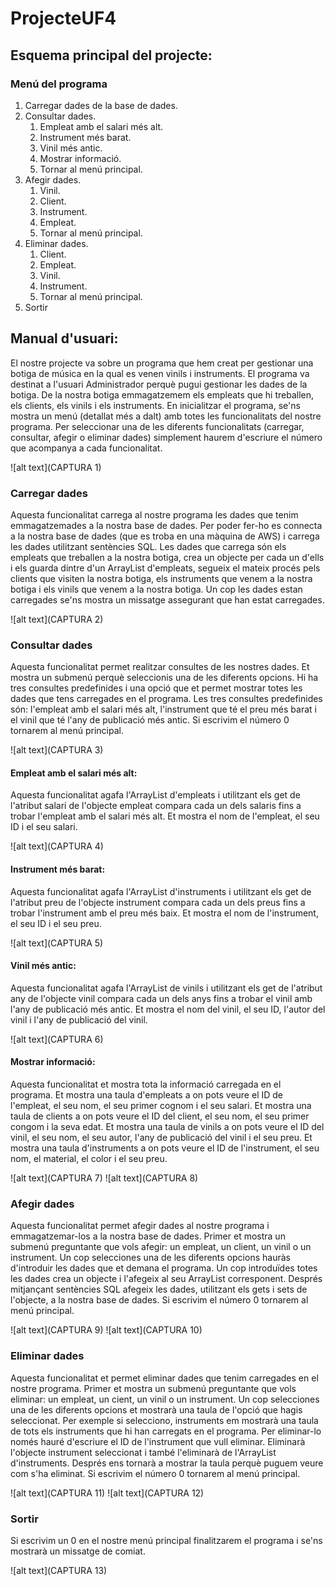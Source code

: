 
# ProjecteUF4
<h2>Esquema principal del projecte:</h2>
<h3>Menú del programa</h3>
<ol>
<li>Carregar dades de la base de dades.</li>
<li>Consultar dades.
  <ol>
    <li>Empleat amb el salari més alt.</li>
    <li>Instrument més barat.</li>
    <li>Vinil més antic.</li>
    <li>Mostrar informació.</li>
    <li>Tornar al menú principal.</li>
  </ol>
</li>
<li>Afegir dades.
  <ol>
    <li>Vinil.</li>
    <li>Client.</li>
    <li>Instrument.</li>
    <li>Empleat.</li>
    <li>Tornar al menú principal.</li>
  </ol>
</li>
<li>Eliminar dades.
  <ol>
  <li>Client.</li>
  <li>Empleat.</li>
  <li>Vinil.</li>
  <li>Instrument.</li>
  <li>Tornar al menú principal.</li>
  </ol>
</li>
 <li>Sortir</li>
</ol>

<h2>Manual d'usuari:</h2>
<p>El nostre projecte va sobre un programa que hem creat per gestionar una botiga de música en la qual es venen vinils i instruments. El programa va destinat a l'usuari Administrador perquè pugui gestionar les dades de la botiga. De la nostra botiga emmagatzemem els empleats que hi treballen, els clients, els vinils i els instruments. En inicialitzar el programa, se'ns mostra un menú (detallat més a dalt) amb totes les funcionalitats del nostre programa. Per seleccionar una de les diferents funcionalitats (carregar, consultar, afegir o eliminar dades) simplement haurem d'escriure el número que acompanya a cada funcionalitat.</p>

![alt text](CAPTURA 1)

<h3>Carregar dades</h3>
<p>Aquesta funcionalitat carrega al nostre programa les dades que tenim emmagatzemades a la nostra base de dades. Per poder fer-ho es connecta a la nostra base de dades (que es troba en una màquina de AWS) i carrega les dades utilitzant sentències SQL. Les dades que carrega són els empleats que treballen a la nostra botiga, crea un objecte per cada un d'ells i els guarda dintre d'un ArrayList d'empleats, segueix el mateix procés pels clients que visiten la nostra botiga, els instruments que venem a la nostra botiga i els vinils que venem a la nostra botiga. Un cop les dades estan carregades se'ns mostra un missatge assegurant que han estat carregades.</p>

![alt text](CAPTURA 2)

<h3>Consultar dades</h3>
<p>Aquesta funcionalitat permet realitzar consultes de les nostres dades. Et mostra un submenú perquè seleccionis una de les diferents opcions. Hi ha tres consultes predefinides i una opció que et permet mostrar totes les dades que tens carregades en el programa. Les tres consultes predefinides són: l'empleat amb el salari més alt, l'instrument que té el preu més barat i el vinil que té l'any de publicació més antic. Si escrivim el número 0 tornarem al menú principal.<p/>

![alt text](CAPTURA 3)

<h4>Empleat amb el salari més alt:</h4>
<p>Aquesta funcionalitat agafa l'ArrayList d'empleats i utilitzant els get de l'atribut salari de l'objecte empleat compara cada un dels salaris fins a trobar l'empleat amb el salari més alt. Et mostra el nom de l'empleat, el seu ID i el seu salari.</p>

![alt text](CAPTURA 4)

<h4>Instrument més barat:</h4>
<p>Aquesta funcionalitat agafa l'ArrayList d'instruments i utilitzant els get de l'atribut preu de l'objecte instrument compara cada un dels preus fins a trobar l'instrument amb el preu més baix. Et mostra el nom de l'instrument, el seu ID i el seu preu.</p>

![alt text](CAPTURA 5)

<h4>Vinil més antic:</h4>
<p>Aquesta funcionalitat agafa l'ArrayList de vinils i utilitzant els get de l'atribut any de l'objecte vinil compara cada un dels anys fins a trobar el vinil amb l'any de publicació més antic. Et mostra el nom del vinil, el seu ID, l'autor del vinil i l'any de publicació del vinil.</p>

![alt text](CAPTURA 6)

<h4>Mostrar informació:</h4>
<p>Aquesta funcionalitat et mostra tota la informació carregada en el programa. Et mostra una taula d'empleats a on pots veure el ID de l'empleat, el seu nom, el seu primer cognom i el seu salari. Et mostra una taula de clients a on pots veure el ID del client, el seu nom, el seu primer congom i la seva edat. Et mostra una taula de vinils a on pots veure el ID del vinil, el seu nom, el seu autor, l'any de publicació del vinil i el seu preu. Et mostra una taula d'instruments a on pots veure el ID de l'instrument, el seu nom, el material, el color i el seu preu.<p>

![alt text](CAPTURA 7)
![alt text](CAPTURA 8)

<h3>Afegir dades</h3>
<p>Aquesta funcionalitat permet afegir dades al nostre programa i emmagatzemar-los a la nostra base de dades. Primer et mostra un submenú preguntante que vols afegir: un empleat, un client, un vinil o un instrument. Un cop selecciones una de les diferents opcions hauràs d'introduir les dades que et demana el programa. Un cop introduïdes totes les dades crea un objecte i l'afegeix al seu ArrayList corresponent. Després mitjançant sentències SQL afegeix les dades, utilitzant els gets i sets de l'objecte, a la nostra base de dades. Si escrivim el número 0 tornarem al menú principal.<p/>

![alt text](CAPTURA 9)
![alt text](CAPTURA 10)


<h3>Eliminar dades</h3>
<p>Aquesta funcionalitat et permet eliminar dades que tenim carregades en el nostre programa. Primer et mostra un submenú preguntante que vols eliminar: un empleat, un cient, un vinil o un instrument. Un cop selecciones una de les diferents opcions et mostrarà una taula de l'opció que hagis seleccionat. Per exemple si selecciono, instruments em mostrarà una taula de tots els instruments que hi han carregats en el programa. Per eliminar-lo només hauré d'escriure el ID de l'instrument que vull eliminar. Eliminarà l'objecte instrument seleccionat i també l'eliminarà de l'ArrayList d'instruments. Després ens tornarà a mostrar la taula perquè puguem veure com s'ha eliminat. Si escrivim el número 0 tornarem al menú principal.<p/>

![alt text](CAPTURA 11)
 ![alt text](CAPTURA 12)

<h3>Sortir</h3>
<p>Si escrivim un 0 en el nostre menú principal finalitzarem el programa i se'ns mostrarà un missatge de comiat.
  
 ![alt text](CAPTURA 13)

